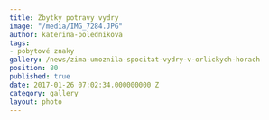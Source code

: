 ```yaml
---
title: Zbytky potravy vydry
image: "/media/IMG_7284.JPG"
author: katerina-polednikova
tags:
- pobytové znaky
gallery: /news/zima-umoznila-spocitat-vydry-v-orlickych-horach
position: 80
published: true
date: 2017-01-26 07:02:34.000000000 Z
category: gallery
layout: photo
---
```

